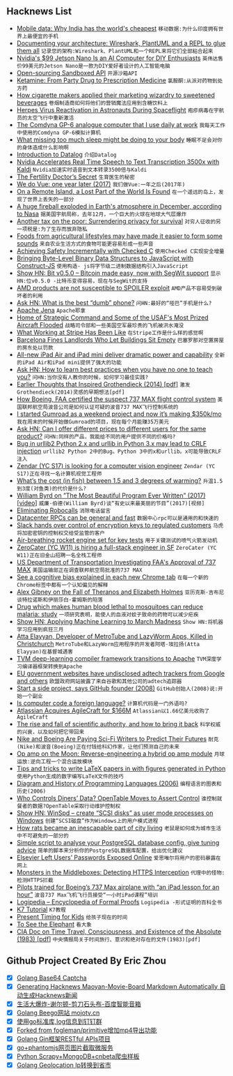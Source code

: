 ## Hacknews List


- [Mobile data: Why India has the world&#39;s cheapest](https://www.bbc.com/news/world-asia-india-47537201)  `移动数据:为什么印度拥有世界上最便宜的手机`
- [Documenting your architecture: Wireshark, PlantUML and a REPL to glue them all](https://danlebrero.com/2017/04/06/documenting-your-architecture-wireshark-plantuml-and-a-repl/)  `记录您的架构:Wireshark、PlantUML和一个REPL来将它们全部粘合起来`
- [Nvidia&#39;s $99 Jetson Nano Is an AI Computer for DIY Enthusiasts](https://www.engadget.com/2019/03/18/nvidia-jetson-nano-ai-computer/)  `英伟达售价99美元的Jetson Nano是一款为DIY爱好者设计的人工智能电脑`
- [Open-sourcing Sandboxed API](https://security.googleblog.com/2019/03/open-sourcing-sandboxed-api.html)  `开源沙箱API`
- [Ketamine: From Party Drug to Prescription Medicine](https://www.cugmhp.org/2019/03/15/ketamine-from-party-drug-to-prescription-medicine/)  `氯胺酮:从派对药物到处方药`
- [How cigarette makers applied their marketing wizardry to sweetened beverages](https://www.nytimes.com/2019/03/14/health/big-tobacco-kool-aid-sugar-obesity.html)  `卷烟制造商如何将他们的营销魔法应用到含糖饮料上`
- [Herpes Virus Reactivation in Astronauts During Spaceflight](https://www.frontiersin.org/articles/10.3389/fmicb.2019.00016/full)  `疱疹病毒在宇航员的太空飞行中重新激活`
- [The Comdyna GP-6 analogue computer that I use daily at work](https://www.reddit.com/r/electronics/comments/b1h0o0/the_inside_of_the_comdyna_gp6_analogue_computer/)  `我每天工作中使用的Comdyna GP-6模拟计算机`
- [What missing too much sleep might be doing to your body](https://globalnews.ca/news/5053369/sleep-problems-health-effects/)  `睡眠不足会对你的身体造成什么影响啊`
- [Introduction to Datalog](https://x775.net/2019/03/18/Introduction-to-Datalog.html)  `介绍Datalog`
- [Nvidia Accelerates Real Time Speech to Text Transcription 3500x with Kaldi](https://devblogs.nvidia.com/nvidia-accelerates-speech-text-transcription-3500x-kaldi/)  `Nvidia加速实时语音到文本转录3500倍与Kaldi`
- [The Fertility Doctor’s Secret](https://www.theatlantic.com/magazine/archive/2019/04/fertility-doctor-donald-cline-secret-children/583249/)  `生育医生的秘密`
- [We do Vue: one year later (2017)](https://about.gitlab.com/2017/11/09/gitlab-vue-one-year-later/)  `我们做Vue:一年之后(2017年)`
- [On a Remote Island, a Lost Part of the World Is Found](https://blogs.ei.columbia.edu/2019/02/12/lost-continent/)  `在一个遥远的岛上，发现了世界上丢失的一部分`
- [A huge fireball exploded in Earth&#39;s atmosphere in December, according to Nasa](https://www.bbc.com/news/science-environment-47607696)  `据美国宇航局称，去年12月，一个巨大的火球在地球大气层爆炸`
- [Another tax on the poor: Surrendering privacy for survival](https://www.fastcompany.com/90317495/another-tax-on-the-poor-surrendering-privacy-for-survival)  `对穷人征收的另一项税是:为了生存而放弃隐私`
- [Foods from agricultural lifestyles may have made it easier to form some sounds](https://www.nytimes.com/2019/03/14/science/language-origins-agriculture.html)  `来自农业生活方式的食物可能更容易形成一些声音`
- [Achieving Safety Incrementally with Checked C](https://www.cs.umd.edu/~mwh/papers/ruef18checkedc-incr.html)  `使用Checked C实现安全增量`
- [Bringing Byte-Level Binary Data Structures to JavaScript with Construct-JS](https://github.com/francisrstokes/construct-js)  `使用构造- js将字节级二进制数据结构引入JavaScript`
- [Show HN: Bit v0.5.0 – Bitcoin made easy, now with SegWit support](https://github.com/ofek/bit)  `显示HN:位v0.5.0 -比特币变得容易，现在与SegWit的支持`
- [AMD products are not susceptible to SPOILER exploit](https://www.amd.com/en/support/kb/faq/pa-240)  `AMD产品不容易受到破坏者的利用`
- [Ask HN: What is the best “dumb” phone?](item?id=19423434)  `问HN:最好的“哑巴”手机是什么?`
- [Apache Jena](http://jena.apache.org)  `Apache耶拿`
- [Home of Strategic Command and Some of the USAF&#39;s Most Prized Aircraft Flooded](http://www.thedrive.com/the-war-zone/26991/home-of-strategic-command-and-some-of-usafs-most-prized-aircraft-is-flooding)  `战略司令部和一些美国空军最珍贵的飞机被洪水淹没`
- [What Working at Stripe Has Been Like](https://www.kalzumeus.com/2019/3/18/two-years-at-stripe/)  `在Stripe工作是什么样的感觉啊`
- [Barcelona Fines Landlords Who Let Buildings Sit Empty](https://www.citylab.com/equity/2019/03/barcelona-affordable-housing-spain-apartment-rental-fines/584902/)  `巴塞罗那对空置房屋的房东处以罚款`
- [All-new iPad Air and iPad mini deliver dramatic power and capability](https://www.apple.com/newsroom/2019/03/all-new-ipad-air-and-ipad-mini-deliver-dramatic-power-and-capability/)  `全新的iPad Air和iPad mini提供了强大的功能`
- [Ask HN: How to learn best practices when you have no one to teach you?](item?id=19423228)  `问HN:当你没有人教你的时候，如何学习最佳实践?`
- [Earlier Thoughts that Inspired Grothendieck (2014) [pdf]](http://www.staff.science.uu.nl/~oort0109/AGRoots-final.pdf)  `激发Grothendieck(2014)灵感的早期想法[pdf]`
- [How Boeing, FAA certified the suspect 737 MAX flight control system](https://www.seattletimes.com/business/boeing-aerospace/failed-certification-faa-missed-safety-issues-in-the-737-max-system-implicated-in-the-lion-air-crash/)  `美国联邦航空局波音公司是如何认证可疑的波音737 MAX飞行控制系统的`
- [I started Gumroad as a weekend project and now it’s making $350k/mo](https://www.indiehackers.com/interview/4fc6cbc0e8)  `我在周末的时候开始做Gumroad的项目，现在每个月能赚35万美元`
- [Ask HN: Can I offer different prices to different users for the same product?](item?id=19426701)  `问HN:同样的产品，我能给不同的用户提供不同的价格吗?`
- [Bug in urllib2 Python 2.x and urllib in Python 3.x may lead to CRLF injection](https://coocoor.com/advisory/cve/CVE-2019-9740)  `urllib2 Python 2中的Bug。Python 3中的x和urllib。x可能导致CRLF注入`
- [Zendar (YC S17) is looking for a computer vision engineer](http://www.zendar.io/software-engineer-perception.html)  `Zendar (YC S17)正在寻找一名计算机视觉工程师`
- [What’s the cost (in fish) between 1.5 and 3 degrees of warming?](http://www.anthropocenemagazine.org/2019/03/cost-in-fish-between-degrees-warming/)  `升温1.5到3度(对鱼类)的代价是什么?`
- [William Byrd on ”The Most Beautiful Program Ever Written” (2017) [video]](https://www.youtube.com/watch?v=OyfBQmvr2Hc)  `威廉·伯德(William Byrd)谈“有史以来最美丽的节目”(2017)[视频]`
- [Eliminating Robocalls](https://www.twilio.com/blog/your-phone-your-call-eliminating-robocalls)  `消除电话留言`
- [Datacenter RPCs can be general and fast](https://blog.acolyer.org/2019/03/18/datacenter-rpcs-can-be-general-and-fast/)  `数据中心rpc可以是通用的和快速的`
- [Slack hands over control of encryption keys to regulated customers](https://techcrunch.com/2019/03/18/slack-hands-over-encryption-keys-to-regulated-customers)  `马虎将加密密钥的控制权交给受监管的客户`
- [Air-breathing rocket engine set for key tests](https://www.bbc.co.uk/news/science-environment-47585433)  `用于关键测试的喷气火箭发动机`
- [ZeroCater (YC W11) is hiring a full-stack engineer in SF](https://zerocater.com/about/careers/?gh_jid=1585898)  `ZeroCater (YC W11)正在旧金山招聘一名全栈工程师`
- [US Department of Transportation Investigating FAA&#39;s Approval of 737 MAX](https://www.wsj.com/articles/faas-737-max-approval-is-probed-11552868400)  `美国运输部正在调查联邦航空局批准的737 MAX`
- [See a cognitive bias explained in each new Chrome tab](https://mycognitivebias.com/)  `在每一个新的Chrome标签中都有一个认知偏见的解释`
- [Alex Gibney on the Fall of Theranos and Elizabeth Holmes](https://www.theguardian.com/technology/2019/mar/17/americans-have-a-fascination-with-fraudsters-alex-gibney-on-the-fall-of-theranos-and-elizabeth-holmes)  `亚历克斯·吉布尼谈特拉诺斯和伊丽莎白·霍姆斯的陷落`
- [Drug which makes human blood lethal to mosquitoes can reduce malaria: study](https://www.independent.co.uk/news/health/malaria-mosquito-drug-human-blood-poison-stop-ivermectin-trial-colorado-lancet-a8821831.html)  `一项研究表明，能使人的血液对蚊子致命的药物可以减少疟疾`
- [Show HN: Applying Machine Learning to March Madness](https://github.com/adeshpande3/March-Madness-ML)  `Show HN:将机器学习应用到疯狂三月`
- [Atta Elayyan, Developer of MetroTube and LazyWorm Apps, Killed in Christchurch](https://www.dailyesports.gg/remembering-atta-elayyan-christchurch-shooting-victim/)  `MetroTube和LazyWorm应用程序的开发者阿塔·埃拉扬(Atta Elayyan)在基督城遇害`
- [TVM deep-learning compiler framework transitions to Apache](https://news.cs.washington.edu/2019/03/18/allen-schools-tvm-deep-learning-compiler-framework-transitions-to-apache/)  `TVM深度学习编译器框架转换到Apache`
- [EU government websites have undisclosed adtech trackers from Google and others](https://www.theregister.co.uk/2019/03/18/cookie_government_tracking_report/)  `欧盟政府网站披露了来自谷歌和其他公司的adtech追踪器`
- [Start a side project, says GitHub founder (2008)](https://gist.github.com/defunkt/6443)  `GitHub创始人(2008)说:开始一个副业`
- [Is computer code a foreign language?](https://www.nytimes.com/2019/03/17/opinion/code-foreign-language.html)  `计算机代码是一门外语吗?`
- [Atlassian Acquires AgileCraft for $166M](https://techcrunch.com/2019/03/18/atlassian-acquires-agilecraft-for-166m/)  `Atlassian以1.66亿美元收购了AgileCraft`
- [The rise and fall of scientific authority, and how to bring it back](https://www.nature.com/articles/d41586-019-00872-w)  `科学权威的兴衰，以及如何把它带回来`
- [Nike and Boeing Are Paying Sci-Fi Writers to Predict Their Futures](https://onezero.medium.com/nike-and-boeing-are-paying-sci-fi-writers-to-predict-their-futures-fdc4b6165fa4)  `耐克(Nike)和波音(Boeing)正在付钱给科幻作家，让他们预测自己的未来`
- [Op amp on the Moon: Reverse-engineering a hybrid op amp module](http://www.righto.com/2019/02/op-amp-on-moon-reverse-engineering.html)  `月球运放:逆向工程一个混合运放模块`
- [Tips and tricks to write LaTeX papers in with figures generated in Python](https://github.com/Wookai/paper-tips-and-tricks)  `使用Python生成的数字编写LaTeX文件的技巧`
- [Diagram and History of Programming Languages (2006)](http://rigaux.org/language-study/diagram.html)  `编程语言的图表和历史(2006)`
- [Who Controls Diners’ Data? OpenTable Moves to Assert Control](https://www.wsj.com/articles/who-controls-diners-data-opentable-moves-to-assert-control-11552644121)  `谁控制就餐者的数据?OpenTable采取行动维护控制权`
- [Show HN: WinSpd – create “SCSI disks” as user mode processes on Windows](https://github.com/billziss-gh/winspd)  `创建“SCSI磁盘”作为Windows上的用户模式进程`
- [How rats became an inescapable part of city living](https://www.nationalgeographic.com/magazine/2019/04/rats-are-an-inescapable-part-of-city-life/)  `老鼠是如何成为城市生活中不可避免的一部分的`
- [Simple script to analyse your PostgreSQL database config, give tuning advice](https://github.com/jfcoz/postgresqltuner)  `简单的脚本来分析你的PostgreSQL数据库配置，给出优化建议`
- [Elsevier Left Users’ Passwords Exposed Online](https://motherboard.vice.com/en_us/article/vbw8b9/elsevier-user-passwords-exposed-online)  `爱思唯尔将用户的密码暴露在网上`
- [Monsters in the Middleboxes: Detecting HTTPS Interception](https://blog.cloudflare.com/monsters-in-the-middleboxes/)  `代理中的怪物:检测HTTPS拦截`
- [Pilots trained for Boeing’s 737 Max airplane with “an iPad lesson for an hour”](https://qz.com/1574878/pilots-trained-for-boeing-737-max-with-one-hour-ipad-lesson/)  `波音737 Max飞机飞行员接受“一小时iPad课程”培训`
- [Logipedia – Encyclopedia of Formal Proofs](http://logipedia.inria.fr/)  `Logipedia -形式证明的百科全书`
- [K7 Tutorial](https://cs.nyu.edu/cs/faculty/shasha/papers/tutorial)  `K7教程`
- [Present Timing for Kids](https://www.jefftk.com/p/present-timing-for-kids)  `给孩子现在的时间`
- [To See the Elephant](http://kylerussell.today/blog/2019/3/15)  `看大象`
- [CIA Doc on Time Travel, Consciousness, and Existence of the Absolute (1983) [pdf]](https://www.cia.gov/library/readingroom/docs/CIA-RDP96-00788R001700210016-5.pdf)  `中央情报局关于时间旅行、意识和绝对存在的文件(1983)[pdf]`

## Github Project Created By Eric Zhou

- [x] [Golang Base64 Captcha](https://github.com/mojocn/base64Captcha)
- [x] [Generating Hacknews Maoyan-Movie-Board Markdown Automatically 自动生成Hacknews新闻](https://github.com/dejavuzhou/md-genie)
- [x] [生活大爆炸-谢尔顿-剪刀石头布-百度智能音箱](https://github.com/mojocn/dueros-bang-game)
- [x] [Golang Beego网站 mojotv.cn](https://github.com/mojocn/www.mojotv.cn)
- [x] [使用go标准库,log信息到钉钉群](https://github.com/mojocn/dooger)
- [x] [Forked from fogleman/primitive增加mp4导出功能](https://github.com/mojocn/primitive)
- [x] [Golang Gin框架RESTful APIs项目](https://github.com/JJJJJJJerk/ezier-golang-web-api-framework)
- [x] [go+phantomjs网页图片截取微服务](https://github.com/mojocn/screen_shot)
- [x] [Python Scrapy+MongoDB+cnbeta爬虫样板](https://github.com/mojocn/scrapy_mongodb_boilerplate_cnbeta)
- [x] [Golang Geolocation Ip转换到省市](https://github.com/mojocn/ip2location)